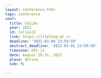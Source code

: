 ```yaml
---
layout: conference.html
tags: conference
conf:
  title: CoLLAs
  year: 2022
  id: collas22
  link: https://lifelong-ml.cc
  deadline: '2022-03-04 23:59:59'
  abstract_deadline: '2022-03-01 23:59:59'
  timezone: UTC-12
  date: August 29-31, 2022
  place: Online
  sub: ML

---
```

